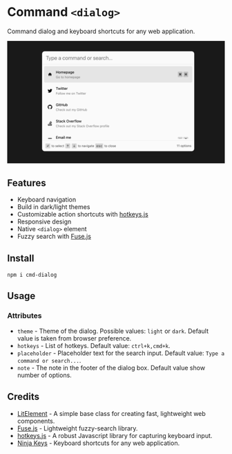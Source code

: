 # Command `<dialog>`

Command dialog and keyboard shortcuts for any web application.

![](./assets/cmd.dialog.light.png)

## Features

* Keyboard navigation
* Build in dark/light themes
* Customizable action shortcuts with [hotkeys.js](https://wangchujiang.com/hotkeys/)
* Responsive design
* Native `<dialog>` element
* Fuzzy search with [Fuse.js](https://fusejs.io/)

## Install

```shell
npm i cmd-dialog
```

## Usage

### Attributes

- `theme` - Theme of the dialog. Possible values: `light` or `dark`. Default value is taken from browser preference.
- `hotkeys` - List of hotkeys. Default value: `ctrl+k,cmd+k`.
- `placeholder` - Placeholder text for the search input. Default value: `Type a command or search...`.
- `note` - The note in the footer of the dialog box. Default value show number of options.

## Credits

- [LitElement](https://lit.dev/) - A simple base class for creating fast, lightweight web components.
- [Fuse.js](https://fusejs.io/) - Lightweight fuzzy-search library.
- [hotkeys.js](https://wangchujiang.com/hotkeys/) - A robust Javascript library for capturing keyboard input.
- [Ninja Keys](https://github.com/ssleptsov/ninja-keys) - Keyboard shortcuts for any web application.
